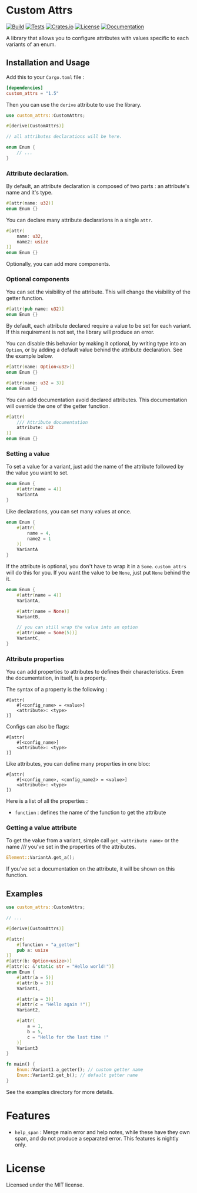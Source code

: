 # Custom Attrs

[![Build](https://github.com/NovaliX-Dev/custom_attrs/actions/workflows/build.yml/badge.svg)](https://github.com/NovaliX-Dev/custom_attrs/actions/workflows/build.yml)
[![Tests](https://github.com/NovaliX-Dev/custom_attrs/actions/workflows/tests.yml/badge.svg)](https://github.com/NovaliX-Dev/custom_attrs/actions/workflows/tests.yml)
[![Crates.io](https://img.shields.io/crates/v/custom_attrs.svg)](https://crates.io/crates/custom_attrs)
[![License](https://img.shields.io/crates/l/custom_attrs.svg)](./LICENSE)
[![Documentation](https://docs.rs/custom_attrs/badge.svg)](https://docs.rs/custom_attrs)

A library that allows you to configure attributes with values specific to each variants of an enum.

## Installation and Usage

Add this to your `Cargo.toml` file :
```toml
[dependencies]
custom_attrs = "1.5"
```

Then you can use the `derive` attribute to use the library.

```rust
use custom_attrs::CustomAttrs;

#[derive(CustomAttrs)]

// all attributes declarations will be here.

enum Enum {
    // ...
}
```

### Attribute declaration.

By default, an attribute declaration is composed of two parts : an attribute's name and it's type.

```rust
#[attr(name: u32)]
enum Enum {}
```

You can declare many attribute declarations in a single `attr`.

```rust
#[attr(
    name: u32,
    name2: usize
)]
enum Enum {}
```

Optionally, you can add more components.

### Optional components

You can set the visibility of the attribute. This will change the visibility of the getter function.

```rust
#[attr(pub name: u32)]
enum Enum {}
```

By default, each attribute declared require a value to be set for  each variant.
If this requirement is not set, the library will produce an error.

You can disable this behavior by making it optional, by writing type into an `Option`, or by adding a default value behind the attribute declaration. See the example below.

```rust
#[attr(name: Option<u32>)]
enum Enum {}
```

```rust
#[attr(name: u32 = 3)]
enum Enum {}
```

You can add documentation avoid declared attributes. This documentation will override the one of the getter function.

```rust
#[attr(
    /// Attribute documentation
    attribute: u32
)]
enum Enum {}
```

### Setting a value

To set a value for a variant, just add the name of the attribute followed by the value you want to set.


```rust
enum Enum {
    #[attr(name = 4)]
    VariantA
}
```

Like declarations, you can set many values at once.

```rust
enum Enum {
    #[attr(
        name = 4,
        name2 = 1
    )]
    VariantA
}
```

If the attribute is optional, you don't have to wrap it in a `Some`. `custom_attrs` will do this for you. If you want the value to be `None`, just put `None` behind the it.

```rust
enum Enum {
    #[attr(name = 4)]
    VariantA,

    #[attr(name = None)]
    VariantB,

    // you can still wrap the value into an option
    #[attr(name = Some(5))]
    VariantC,
}
```

### Attribute properties

You can add properties to attributes to defines their characteristics. Even the documentation, in itself, is a property.

The syntax of a property is the following :
```rust, ignore
#[attr(
    #[<config_name> = <value>]
    <attribute>: <type>
)]
```

Configs can also be flags: 
```rust, ignore
#[attr(
    #[<config_name>]
    <attribute>: <type>
)]
```

Like attributes, you can define many properties in one bloc:
```rust, ignore
#[attr(
    #[<config_name>, <config_name2> = <value>]
    <attribute>: <type>
])
```

Here is a list of all the properties :
- `function` : defines the name of the function to get the attribute

### Getting a value attribute

To get the value from a variant, simple call `get_<attribute name>` or the name
/// you've set in the properties of the attributes.

```rust
Element::VariantA.get_a();
```

If you've set a documentation on the attribute, it will be shown on this function.

## Examples

```rust
use custom_attrs::CustomAttrs;

// ...

#[derive(CustomAttrs)]

#[attr(
    #[function = "a_getter"]
    pub a: usize
)]
#[attr(b: Option<usize>)]
#[attr(c: &'static str = "Hello world!")]
enum Enum {
    #[attr(a = 5)]
    #[attr(b = 3)]
    Variant1,

    #[attr(a = 3)]
    #[attr(c = "Hello again !")]
    Variant2,

    #[attr(
        a = 1,
        b = 5,
        c = "Hello for the last time !"
    )]
    Variant3
}

fn main() {
    Enum::Variant1.a_getter(); // custom getter name
    Enum::Variant2.get_b(); // default getter name
}
```

See the examples directory for more details.

# Features

- `help_span` : Merge main error and help notes, while these have they own span, and do not produce a separated error.
This features is nightly only.

# License

Licensed under the MIT license.
